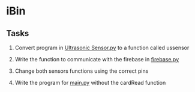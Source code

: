 # iBin

## Tasks

1. Convert program in [Ultrasonic Sensor.py](src/Ultrasonic_Sensor.py) to a function called ussensor

2. Write the function to communicate with the firebase in [firebase.py](src/firebase.py)

3. Change both sensors functions using the correct pins

4. Write the program for [main.py](src/main.py) without the cardRead function
